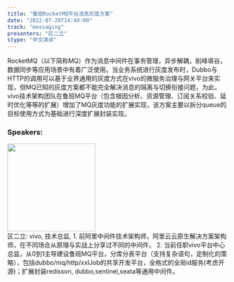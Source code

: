 ```yaml
---
title: "鲁班RocketMQ平台消息灰度方案"
date: "2022-07-29T14:40:00"
track: "messaging"
presenters: "区二立"
stype: "中文演讲"
---
```

RocketMQ（以下简称MQ）作为消息中间件在事务管理，异步解耦，削峰填谷，数据同步等应用场景中有着广泛使用。当业务系统进行灰度发布时，Dubbo与HTTP的调用可以基于业界通用的灰度方式在vivo的微服务治理与网关平台来实现，但MQ已知的灰度方案都不能完全解决消息的隔离与切换衔接问题，为此，vivo技术架构团队在鲁班MQ平台（包含根因分析、资源管理、订阅关系校验、延时优化等等的扩展）增加了MQ灰度功能的扩展实现，该方案主要以拆分queue的目标使用方式为基础进行深度扩展封装实现。
 ### Speakers: 
 <img src="images/speaker/1128.png" width="200" /><br>区二立: vivo, 技术总监, 1. 前阿里中间件技术架构师，阿里云云原生解决方案架构师，在不同场合从原理与实战上分享过不同的中间件。
2. 当前任职vivo平台中心总监，从0到1主导建设鲁班MQ平台，分库分表平台（支持复杂语句，定制化的策略），包括dubbo/mq/http/xxlJob的共享开发平台，全格式的全局id服务(考虑开源)；扩展封装redisson, dubbo,sentinel,seata等通用中间件。

 